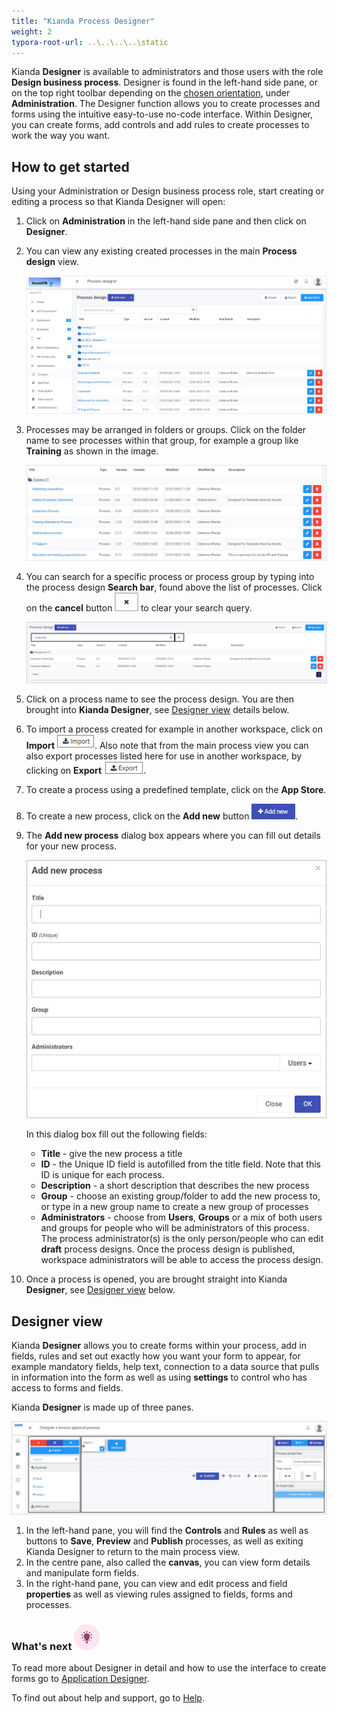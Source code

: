 ```yaml
---
title: "Kianda Process Designer"
weight: 2
typora-root-url: ..\..\..\..\static
---
```


Kianda **Designer** is available to administrators and those users with the role **Design business process**. Designer is found in the left-hand side pane, or on the top right toolbar depending on the [chosen orientation](/platform/administration/subscription/#general-settings), under **Administration**. The Designer function allows you to create processes and forms using the intuitive easy-to-use no-code interface. Within Designer, you can create forms, add controls and add rules to create processes to work the way you want.

## How to get started

Using your Administration or Design business process role, start creating or editing a process so that Kianda Designer will open:

1. Click on **Administration** in the left-hand side pane and then click on **Designer**.

2. You can view any existing created processes in the main **Process design** view.

   ![Process view](/images/main-process-view.jpg)

3. Processes may be arranged in folders or groups. Click on the folder name to see processes within that group, for example a group like **Training** as shown in the image.

    ![Training folder of processes](/images/training-folder.jpg)

4. You can search for a specific process or process group by typing into the process design **Search bar**, found above the list of processes. Click on the **cancel** button <img src="/images/cancel-btn.png" alt="Cancel button" style="zoom:80%;" /> to clear your search query.

    ![Searching for a process](/images/searching-processes.png)

5. Click on a process name to see the process design. You are then brought into **Kianda Designer**, see [Designer view](#designer-view) details below.

6. To import a process created for example in another workspace, click on **Import** ![Import button](/images/import_frame.png). Also note that from the main process view you can also export processes listed here for use in another workspace, by clicking on **Export** ![Export process](/images/export_frame.png).

7. To create a process using a predefined template, click on the **App Store**.

8. To create a new process, click on the **Add new** button ![Add new button](/images/addnew.png).

9. The **Add new process** dialog box appears where you can fill out details for your new process.

   ![New process view](/images/new-process.jpg)

   In this dialog box fill out the following fields:

   - **Title** - give the new process a title
   - **ID** - the Unique ID field is autofilled from the title field. Note that this ID is unique for each process.
   - **Description** - a short description that describes the new process
   - **Group** - choose an existing group/folder to add the new process to, or type in a new group name to create a new group of processes
   - **Administrators** - choose from **Users**, **Groups** or a mix of both users and groups for people who will be administrators of this process. The process administrator(s) is the only person/people who can edit **draft** process designs. Once the process design is published, workspace administrators will be able to access the process design.

10. Once a process is opened, you are brought straight into Kianda **Designer**, see [Designer view](#designer-view) below.




## Designer view

Kianda **Designer** allows you to create forms within your process, add in fields, rules and set out exactly how you want your form to appear, for example mandatory fields, help text, connection to a data source that pulls in information into the form as well as using **settings** to control who has access to forms and fields.

Kianda **Designer** is made up of three panes.

![Designer view](/images/design-view.jpg)

1. In the left-hand pane, you will find the **Controls** and **Rules** as well as buttons to **Save**, **Preview** and **Publish** processes, as well as exiting Kianda Designer to return to the main process view. 
2. In the centre pane, also called the **canvas**, you can view form details and manipulate form fields.
3. In the right-hand pane, you can view and edit process and field **properties** as well as viewing rules assigned to fields, forms and processes.



### What's next  ![Idea icon](/images/18.png) ###

To read more about Designer in detail and how to use the interface to create forms go to [Application Designer](/platform/application-designer/).

To find out about help and support, go to [Help](/platform/general/help/).

